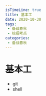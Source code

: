 ```yaml
---
isTimeLine: true
title: 基本工
date: 2020-10-30
tags:
 - 备战春秋
 - 校招考点
categories:
 - 备战春秋
---
```

# 基本工
* git
* shell

<comment/>
<tongji/>
